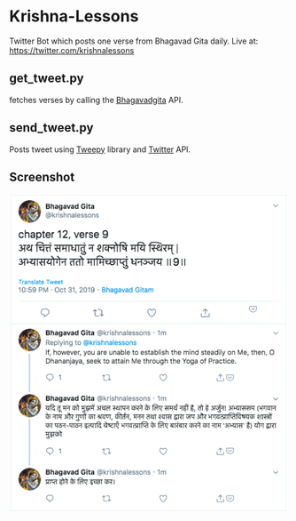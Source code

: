 # Krishna-Lessons
  Twitter Bot which posts one verse from Bhagavad Gita daily.
  Live at: https://twitter.com/krishnalessons

## get_tweet.py
  fetches verses by calling the [Bhagavadgita](https://bhagavadgita.io/) API.


## send_tweet.py
  Posts tweet using [Tweepy](https://www.tweepy.org/) library and [Twitter](https://developer.twitter.com/) API. 
  
## Screenshot

![Screenshot](./media/screenshot.png?raw=true)